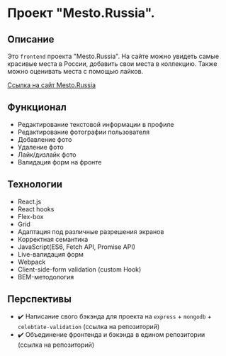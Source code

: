 
# Проект "Mesto.Russia".

## Описание

Это `frontend` проекта "Mesto.Russia". На сайте можно увидеть самые красивые места в России, добавить свои места в коллекцию. Также можно оценивать места с помощью лайков.

[Ссылка на сайт Mesto.Russia](https://mesto.practikum.nomoredomains.club/)

## Функционал

+ Редактирование текстовой информации в профиле
+ Редактирование фотографии пользователя
+ Добавление фото
+ Удаление фото
+ Лайк/дизлайк фото
+ Валидация форм на фронте

## Технологии

  + React.js
  + React hooks
  + Flex-box
  + Grid
  + Адаптация под различные разрешения экранов
  + Корректная семантика
  + JavaScript(ES6, Fetch API, Promise API)
  + Live-валидация форм
  + Webpack
  + Client-side-form validation (custom Hook)
  + BEM-методология


## Перспективы

+ :heavy_check_mark: Написание свого бэкэнда для проекта на `express` + `mongodb` + `celebtate-validation` (ссылка на репозиторий)
+ :heavy_check_mark: Объединение фронтенда и бэкэнда в едином репозитории (ссылка на репозиторий)
